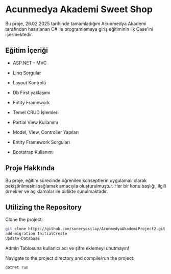 # Acunmedya Akademi Sweet Shop

Bu proje, 26.02.2025 tarihinde tamamladığım Acunmedya Akademi tarafından hazırlanan C# ile programlamaya giriş eğitiminin ilk Case'ini  içermektedir.

## Eğitim İçeriği

- ASP.NET - MVC

- Linq Sorgular

- Layout Kontrolü

- Db First yaklaşımı

- Entity Framework

- Temel CRUD İşlemleri

- Partial View Kullanımı

- Model, View, Controller Yapıları

- Entity Framework Sorguları

- Bootstrap Kullanımı


## Proje Hakkında

Bu proje, eğitim sürecinde öğrenilen konseptlerin uygulamalı olarak pekiştirilmesini sağlamak amacıyla oluşturulmuştur. Her bir konu başlığı, ilgili örnekler ve açıklamalar ile birlikte sunulmaktadır.

## Utilizing the Repository

Clone the project: 

```bash
git clone https://github.com/soneryesilay/AcunmedyaAkademiProject2.git
add-migration InitialCreate
Update-Database
```
Admin Tablosuna kullanıcı adı ve şifre eklemeyi unutmayın!

Navigate to the project directory and compile/run the project:
```bash
dotnet run
